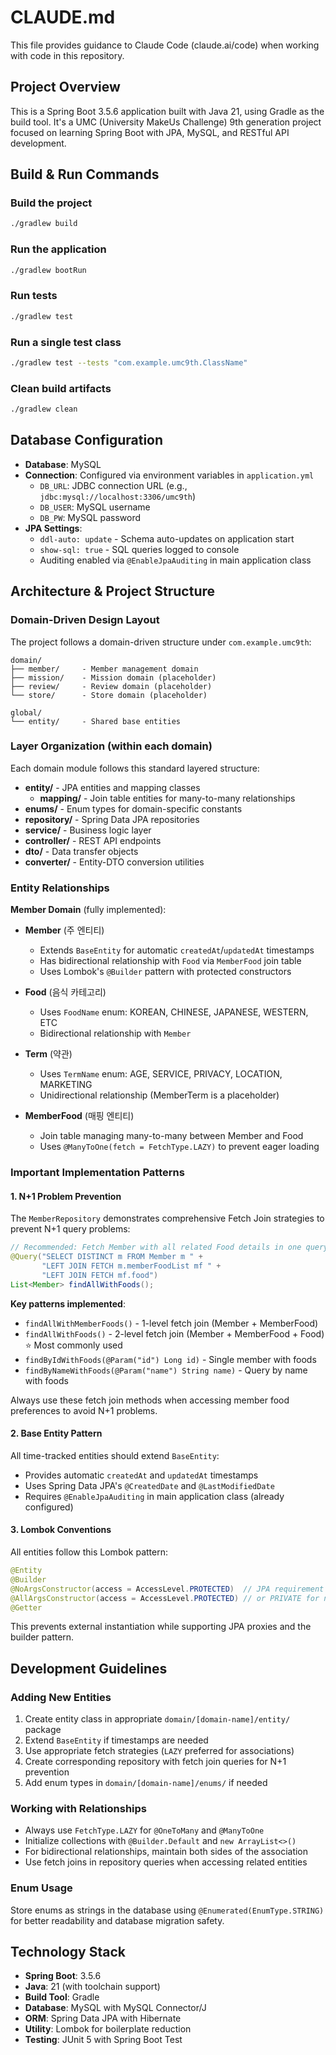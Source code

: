 # CLAUDE.md

This file provides guidance to Claude Code (claude.ai/code) when working with code in this repository.

## Project Overview

This is a Spring Boot 3.5.6 application built with Java 21, using Gradle as the build tool. It's a UMC (University MakeUs Challenge) 9th generation project focused on learning Spring Boot with JPA, MySQL, and RESTful API development.

## Build & Run Commands

### Build the project
```bash
./gradlew build
```

### Run the application
```bash
./gradlew bootRun
```

### Run tests
```bash
./gradlew test
```

### Run a single test class
```bash
./gradlew test --tests "com.example.umc9th.ClassName"
```

### Clean build artifacts
```bash
./gradlew clean
```

## Database Configuration

- **Database**: MySQL
- **Connection**: Configured via environment variables in `application.yml`
  - `DB_URL`: JDBC connection URL (e.g., `jdbc:mysql://localhost:3306/umc9th`)
  - `DB_USER`: MySQL username
  - `DB_PW`: MySQL password
- **JPA Settings**:
  - `ddl-auto: update` - Schema auto-updates on application start
  - `show-sql: true` - SQL queries logged to console
  - Auditing enabled via `@EnableJpaAuditing` in main application class

## Architecture & Project Structure

### Domain-Driven Design Layout

The project follows a domain-driven structure under `com.example.umc9th`:

```
domain/
├── member/     - Member management domain
├── mission/    - Mission domain (placeholder)
├── review/     - Review domain (placeholder)
└── store/      - Store domain (placeholder)

global/
└── entity/     - Shared base entities
```

### Layer Organization (within each domain)

Each domain module follows this standard layered structure:

- **entity/** - JPA entities and mapping classes
  - **mapping/** - Join table entities for many-to-many relationships
- **enums/** - Enum types for domain-specific constants
- **repository/** - Spring Data JPA repositories
- **service/** - Business logic layer
- **controller/** - REST API endpoints
- **dto/** - Data transfer objects
- **converter/** - Entity-DTO conversion utilities

### Entity Relationships

**Member Domain** (fully implemented):

- **Member** (주 엔티티)
  - Extends `BaseEntity` for automatic `createdAt`/`updatedAt` timestamps
  - Has bidirectional relationship with `Food` via `MemberFood` join table
  - Uses Lombok's `@Builder` pattern with protected constructors

- **Food** (음식 카테고리)
  - Uses `FoodName` enum: KOREAN, CHINESE, JAPANESE, WESTERN, ETC
  - Bidirectional relationship with `Member`

- **Term** (약관)
  - Uses `TermName` enum: AGE, SERVICE, PRIVACY, LOCATION, MARKETING
  - Unidirectional relationship (MemberTerm is a placeholder)

- **MemberFood** (매핑 엔티티)
  - Join table managing many-to-many between Member and Food
  - Uses `@ManyToOne(fetch = FetchType.LAZY)` to prevent eager loading

### Important Implementation Patterns

#### 1. N+1 Problem Prevention

The `MemberRepository` demonstrates comprehensive Fetch Join strategies to prevent N+1 query problems:

```java
// Recommended: Fetch Member with all related Food details in one query
@Query("SELECT DISTINCT m FROM Member m " +
       "LEFT JOIN FETCH m.memberFoodList mf " +
       "LEFT JOIN FETCH mf.food")
List<Member> findAllWithFoods();
```

**Key patterns implemented**:
- `findAllWithMemberFoods()` - 1-level fetch join (Member + MemberFood)
- `findAllWithFoods()` - 2-level fetch join (Member + MemberFood + Food) ⭐ Most commonly used
- `findByIdWithFoods(@Param("id") Long id)` - Single member with foods
- `findByNameWithFoods(@Param("name") String name)` - Query by name with foods

Always use these fetch join methods when accessing member food preferences to avoid N+1 problems.

#### 2. Base Entity Pattern

All time-tracked entities should extend `BaseEntity`:
- Provides automatic `createdAt` and `updatedAt` timestamps
- Uses Spring Data JPA's `@CreatedDate` and `@LastModifiedDate`
- Requires `@EnableJpaAuditing` in main application class (already configured)

#### 3. Lombok Conventions

All entities follow this Lombok pattern:
```java
@Entity
@Builder
@NoArgsConstructor(access = AccessLevel.PROTECTED)  // JPA requirement
@AllArgsConstructor(access = AccessLevel.PROTECTED) // or PRIVATE for non-extendable
@Getter
```

This prevents external instantiation while supporting JPA proxies and the builder pattern.

## Development Guidelines

### Adding New Entities

1. Create entity class in appropriate `domain/[domain-name]/entity/` package
2. Extend `BaseEntity` if timestamps are needed
3. Use appropriate fetch strategies (`LAZY` preferred for associations)
4. Create corresponding repository with fetch join queries for N+1 prevention
5. Add enum types in `domain/[domain-name]/enums/` if needed

### Working with Relationships

- Always use `FetchType.LAZY` for `@OneToMany` and `@ManyToOne`
- Initialize collections with `@Builder.Default` and `new ArrayList<>()`
- For bidirectional relationships, maintain both sides of the association
- Use fetch joins in repository queries when accessing related entities

### Enum Usage

Store enums as strings in the database using `@Enumerated(EnumType.STRING)` for better readability and database migration safety.

## Technology Stack

- **Spring Boot**: 3.5.6
- **Java**: 21 (with toolchain support)
- **Build Tool**: Gradle
- **Database**: MySQL with MySQL Connector/J
- **ORM**: Spring Data JPA with Hibernate
- **Utility**: Lombok for boilerplate reduction
- **Testing**: JUnit 5 with Spring Boot Test
